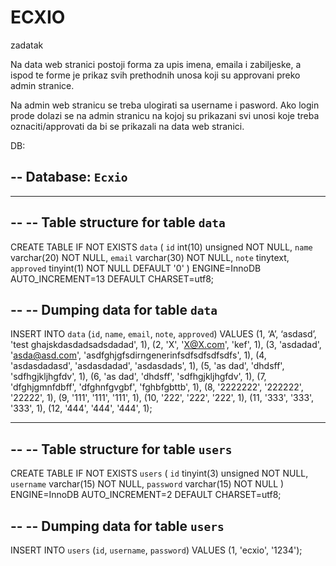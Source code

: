 # ECXIO
zadatak

Na data web stranici postoji forma za upis imena, emaila i zabiljeske, a ispod te forme je prikaz svih 
prethodnih unosa koji su approvani preko admin stranice. 

Na admin web stranicu se treba ulogirati sa username i pasword. Ako login prode dolazi se na admin stranicu 
na kojoj su prikazani svi unosi koje treba oznaciti/approvati da bi se prikazali na data web stranici.


DB:

-- Database: `Ecxio`
--

-- --------------------------------------------------------

--
-- Table structure for table `data`
--

CREATE TABLE IF NOT EXISTS `data` (
  `id` int(10) unsigned NOT NULL,
  `name` varchar(20) NOT NULL,
  `email` varchar(30) NOT NULL,
  `note` tinytext,
  `approved` tinyint(1) NOT NULL DEFAULT '0'
) ENGINE=InnoDB AUTO_INCREMENT=13 DEFAULT CHARSET=utf8;

--
-- Dumping data for table `data`
--

INSERT INTO `data` (`id`, `name`, `email`, `note`, `approved`) VALUES
(1, ‘A’, ‘asdasd’, 'test ghajskdasdadsadsdadad', 1),
(2, 'X', 'X@X.com', 'kef', 1),
(3, 'asdadad', 'asda@asd.com', 'asdfghjgfsdirngenerinfsdfsdfsdfsdfs', 1),
(4, 'asdasdadasd', 'asdasdadad', 'asdasdads', 1),
(5, 'as dad', 'dhdsff', 'sdfhgjkljhgfdv', 1),
(6, 'as dad', 'dhdsff', 'sdfhgjkljhgfdv', 1),
(7, 'dfghjgmnfdbff', 'dfghnfgvgbf', 'fghbfgbttb', 1),
(8, '2222222', '222222', '22222', 1),
(9, '111', '111', '111', 1),
(10, '222', '222', '222', 1),
(11, '333', '333', '333', 1),
(12, '444', '444', '444', 1);

-- --------------------------------------------------------

--
-- Table structure for table `users`
--

CREATE TABLE IF NOT EXISTS `users` (
  `id` tinyint(3) unsigned NOT NULL,
  `username` varchar(15) NOT NULL,
  `password` varchar(15) NOT NULL
) ENGINE=InnoDB AUTO_INCREMENT=2 DEFAULT CHARSET=utf8;

--
-- Dumping data for table `users`
--

INSERT INTO `users` (`id`, `username`, `password`) VALUES
(1, 'ecxio', '1234');